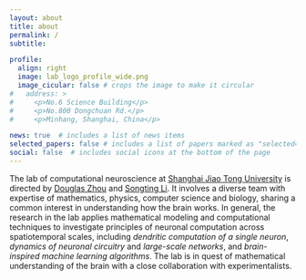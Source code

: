 ```yaml
---
layout: about
title: about
permalink: /
subtitle: 

profile:
  align: right
  image: lab_logo_profile_wide.png
  image_cicular: false # crops the image to make it circular
#   address: >
#     <p>No.6 Science Building</p>
#     <p>No.800 Dongchuan Rd.</p>
#     <p>Minhang, Shanghai, China</p>

news: true  # includes a list of news items
selected_papers: false # includes a list of papers marked as "selected={true}"
social: false  # includes social icons at the bottom of the page
---
```


<!-- Welcome to the **Lab of Computational Neuroscience** ! -->

The lab of computational neuroscience at [Shanghai Jiao Tong University](http://www.sjtu.edu.cn) is directed by [Douglas Zhou](https://ins.sjtu.edu.cn/people/zdz/) and [Songting Li](https://ins.sjtu.edu.cn/people/songtingli/). It involves a diverse team with expertise of mathematics, physics, computer science and biology, sharing a common interest in understanding how the brain works. In general, the research in the lab applies mathematical modeling and computational techniques to investigate principles of neuronal computation across spatiotemporal scales, including *dendritic computation of a single neuron*, *dynamics of neuronal circuitry* and *large-scale networks*, and *brain-inspired machine learning algorithms*. The lab is in quest of mathematical understanding of the brain with a close collaboration with experimentalists.
